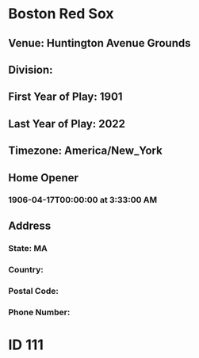 # Boston Red Sox
## Venue: Huntington Avenue Grounds
## Division: 
## First Year of Play: 1901
## Last Year of Play: 2022
## Timezone: America/New_York
## Home Opener
### 1906-04-17T00:00:00 at 3:33:00 AM
## Address
### 
### State: MA
### Country: 
### Postal Code: 
### Phone Number: 
# ID 111